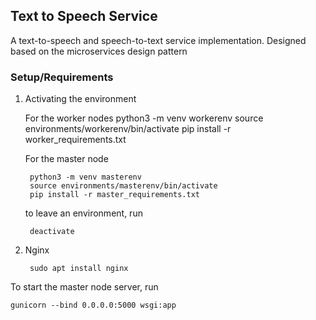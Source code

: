 ## Text to Speech Service
A text-to-speech and speech-to-text service implementation. Designed based on the microservices design pattern

### Setup/Requirements
1. Activating the environment

    For the worker nodes
        python3 -m venv workerenv
        source environments/workerenv/bin/activate
        pip install -r worker_requirements.txt

    For the master node
    
        python3 -m venv masterenv
        source environments/masterenv/bin/activate
        pip install -r master_requirements.txt
    to leave an environment, run

        deactivate

2. Nginx

        sudo apt install nginx

To start the master node server, run

    gunicorn --bind 0.0.0.0:5000 wsgi:app


